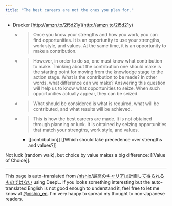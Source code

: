 ```yaml
---
title: "The best careers are not the ones you plan for."
---
```


- Drucker [http://amzn.to/2i5d21y](http://amzn.to/2i5d21y)
    - > Once you know your strengths and how you work, you can find opportunities. It is an opportunity to use your strengths, work style, and values. At the same time, it is an opportunity to make a contribution.
    - > However, in order to do so, one must know what contribution to make. Thinking about the contribution one should make is the starting point for moving from the knowledge stage to the action stage. What is the contribution to be made? In other words, what difference can we make? Answering this question will help us to know what opportunities to seize. When such opportunities actually appear, they can be seized.
    - > What should be considered is what is required, what will be contributed, and what results will be achieved.
    - > This is how the best careers are made. It is not obtained through planning or luck. It is obtained by seizing opportunities that match your strengths, work style, and values.
        - [[contribution]]   [[Which should take precedence over strengths and values?]]

Not luck (random walk), but choice by value makes a big difference: [[Value of Choice]].

---
This page is auto-translated from [/nishio/最高のキャリアは計画して得られるものではない](https://scrapbox.io/nishio/最高のキャリアは計画して得られるものではない) using DeepL. If you looks something interesting but the auto-translated English is not good enough to understand it, feel free to let me know at [@nishio_en](https://twitter.com/nishio_en). I'm very happy to spread my thought to non-Japanese readers.